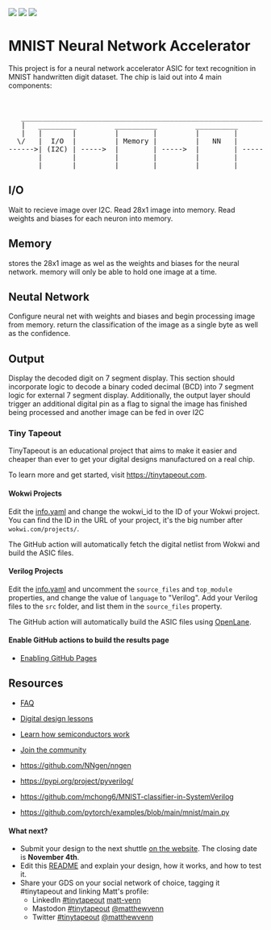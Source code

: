 ![](../../workflows/gds/badge.svg) ![](../../workflows/docs/badge.svg) ![](../../workflows/wokwi_test/badge.svg)

# MNIST Neural Network Accelerator
This project is for a neural network accelerator ASIC for text recognition in MNIST handwritten digit dataset.
The chip is laid out into 4 main components:
<pre>


   _________________________________________________________________________
   |   _________         __________         __________         __________    |
   |   |       |         |        |         |        |         |        |    |
  \/   |  I/O  |         | Memory |         |   NN   |         | Output |    |
------>| (I2C) | ----->  |        | ----->  |        | ----->  |        | --->
       |       |         |        |         |        |         |        |
       |_______|         |________|         |________|         |________|
</pre>
## I/O
Wait to recieve image over I2C. Read 28x1 image into memory. Read weights and biases for each neuron into memory.

## Memory
stores the 28x1 image as wel as the weights and biases for the neural network. memory will only be able to hold one image at a time.

## Neutal Network
Configure neural net with weights and biases and begin processing image from memory. return the classification of the image as a single byte as well as the confidence.

## Output
Display the decoded digit on 7 segment display. This section should incorporate logic to decode a binary coded decimal (BCD) into 7 segment logic for external 7 segment display.
Additionally, the output layer should trigger an additional digital pin as a flag to signal the image has finished being processed and another image can be fed in over I2C



### Tiny Tapeout
TinyTapeout is an educational project that aims to make it easier and cheaper than ever to get your digital designs manufactured on a real chip.

To learn more and get started, visit https://tinytapeout.com.

#### Wokwi Projects

Edit the [info.yaml](info.yaml) and change the wokwi_id to the ID of your Wokwi project. You can find the ID in the URL of your project, it's the big number after `wokwi.com/projects/`.

The GitHub action will automatically fetch the digital netlist from Wokwi and build the ASIC files.

#### Verilog Projects

Edit the [info.yaml](info.yaml) and uncomment the `source_files` and `top_module` properties, and change the value of `language` to "Verilog". Add your Verilog files to the `src` folder, and list them in the `source_files` property.

The GitHub action will automatically build the ASIC files using [OpenLane](https://www.zerotoasiccourse.com/terminology/openlane/).

#### Enable GitHub actions to build the results page

- [Enabling GitHub Pages](https://tinytapeout.com/faq/#my-github-action-is-failing-on-the-pages-part)

## Resources

- [FAQ](https://tinytapeout.com/faq/)
- [Digital design lessons](https://tinytapeout.com/digital_design/)
- [Learn how semiconductors work](https://tinytapeout.com/siliwiz/)
- [Join the community](https://discord.gg/rPK2nSjxy8)

- https://github.com/NNgen/nngen
- https://pypi.org/project/pyverilog/
- https://github.com/mchong6/MNIST-classifier-in-SystemVerilog
- https://github.com/pytorch/examples/blob/main/mnist/main.py

#### What next?

- Submit your design to the next shuttle [on the website](https://tinytapeout.com/#submit-your-design). The closing date is **November 4th**.
- Edit this [README](README.md) and explain your design, how it works, and how to test it.
- Share your GDS on your social network of choice, tagging it #tinytapeout and linking Matt's profile:
  - LinkedIn [#tinytapeout](https://www.linkedin.com/search/results/content/?keywords=%23tinytapeout) [matt-venn](https://www.linkedin.com/in/matt-venn/)
  - Mastodon [#tinytapeout](https://chaos.social/tags/tinytapeout) [@matthewvenn](https://chaos.social/@matthewvenn)
  - Twitter [#tinytapeout](https://twitter.com/hashtag/tinytapeout?src=hashtag_click) [@matthewvenn](https://twitter.com/matthewvenn)

